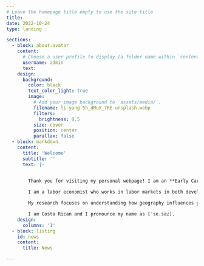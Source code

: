 ```yaml
---
# Leave the homepage title empty to use the site title
title:
date: 2022-10-24
type: landing

sections:
  - block: about.avatar
    content:
      # Choose a user profile to display (a folder name within `content/authors/`)
      username: admin
      text: 
    design:
      background:
        color: black
        text_color_light: true
        image:
          # Add your image background to `assets/media/`.
          filename: li-yang-5h_dMuX_7RE-unsplash.webp
          filters:
            brightness: 0.5
          size: cover
          position: center
          parallax: false
  - block: markdown
    content:
      title: 'Welcome'
      subtitle: ''
      text: |-


        Thank you for visiting my personal webpage! I am an **Early Career Researcher** at the [**School of Economics of the University of Edinburgh**](https://www.ed.ac.uk/economics). 
        
        I am a labor economist who works in labor markets in both developed and developing countries. My research interests lie in both **labor** and **development economics**. I hold a Ph.D. in Economics from [**Boston University**](https://www.bu.edu/econ/).

        My research focuses on understanding how geography influences gender inequality. My other work explores topics such as firms and earnings inequality, skill investment, and job training programs. 

        I am Costa Rican and I pronounce my name as [ˈse.saɾ].
    design:
      columns: '1'
  - block: listing
    id: news
    content:
      title: News

---
```

